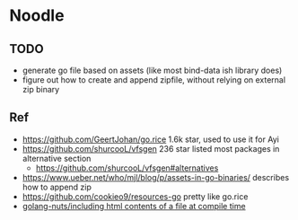 # Noodle

## TODO

- generate go file based on assets (like most bind-data ish library does)
- figure out how to create and append zipfile, without relying on external zip binary

## Ref

- https://github.com/GeertJohan/go.rice 1.6k star, used to use it for Ayi
- https://github.com/shurcooL/vfsgen 236 star listed most packages in alternative section
  - https://github.com/shurcooL/vfsgen#alternatives
- https://www.ueber.net/who/mjl/blog/p/assets-in-go-binaries/ describes how to append zip
- https://github.com/cookieo9/resources-go pretty like go.rice
- [golang-nuts/including html contents of a file at compile time](https://groups.google.com/forum/#!topic/golang-nuts/9QUjmDED96E)